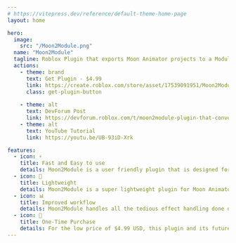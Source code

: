 ```yaml
---
# https://vitepress.dev/reference/default-theme-home-page
layout: home

hero:
  image:
    src: "/Moon2Module.png"
  name: "Moon2Module"
  tagline: Roblox Plugin that exports Moon Animator projects to a Module for easy play.
  actions:
    - theme: brand
      text: Get Plugin - $4.99
      link: https://create.roblox.com/store/asset/17539091951/Moon2Module
      class: get-plugin-button
      
    - theme: alt
      text: DevForum Post
      link: https://devforum.roblox.com/t/moon2module-plugin-that-converts-your-moon-animator-projects-into-modulescripts/2975574
    - theme: alt
      text: YouTube Tutorial
      link: https://youtu.be/UB-93iD-Xrk

features:
  - icon: ⚡
    title: Fast and Easy to use
    details: Moon2Module is a user friendly plugin that is designed for everyone.
  - icon: 🍃
    title: Lightweight
    details: Moon2Module is a super lightweight plugin for Moon Animator.
  - icon: 📊
    title: Improved workflow
    details: Moon2Module handles all the tedious effect handling done outside of Moon Animator.
  - icon: 💸
    title: One-Time Purchase
    details: For the low price of $4.99 USD, this plugin and its future builds will be yours forever.
---
```


